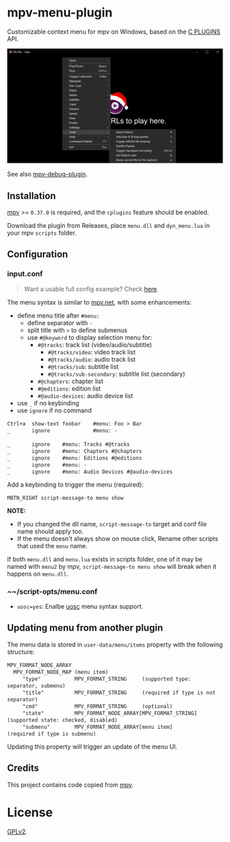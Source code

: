 # mpv-menu-plugin

Customizable context menu for mpv on Windows, based on the [C PLUGINS](https://mpv.io/manual/master/#c-plugins) API.

![screenshot](screenshot/menu.jpg)

See also [mpv-debug-plugin](https://github.com/tsl0922/mpv-debug-plugin).

## Installation

[mpv](https://mpv.io) >= `0.37.0` is required, and the `cplugins` feature should be enabled.

Download the plugin from Releases, place `menu.dll` and `dyn_menu.lua` in your mpv `scripts` folder.

## Configuration

### input.conf

> Want a usable full config example? Check [here](https://gist.github.com/tsl0922/8989aa32994b0448a2652ee260348a35).

The menu syntax is similar to [mpv.net](https://github.com/mpvnet-player/mpv.net), with some enhancements:

- define menu title after `#menu:`
  - define separator with `-`
  - split title with `>` to define submenus
  - use `#@keyword` to display selection menu for:
    - `#@tracks`: track list (video/audio/subtitle)
      - `#@tracks/video`: video track list
      - `#@tracks/audio`: audio track list
      - `#@tracks/sub`: subtitle list
      - `#@tracks/sub-secondary`: subtitle list (secondary)
    - `#@chapters`: chapter list
    - `#@editions`: edition list
    - `#@audio-devices`: audio device list
- use `_` if no keybinding
- use `ignore` if no command

```
Ctrl+a  show-text foobar    #menu: Foo > Bar
_       ignore              #menu: -

_       ignore    #menu: Tracks #@tracks
_       ignore    #menu: Chapters #@chapters
_       ignore    #menu: Editions #@editions
_       ignore    #menu: -
_       ignore    #menu: Audio Devices #@audio-devices
```

Add a keybinding to trigger the menu (required):

```
MBTN_RIGHT script-message-to menu show
```

**NOTE:**

- If you changed the dll name, `script-message-to` target and conf file name should apply too.
- If the menu doesn't always show on mouse click, Rename other scripts that used the `menu` name.

If both `menu.dll` and `menu.lua` exists in scripts folder, one of it may be named with `menu2` by mpv,
`script-message-to menu show` will break when it happens on `menu.dll`.

### ~~/script-opts/menu.conf

- `uosc=yes`: Enalbe [uosc](https://github.com/tomasklaen/uosc#syntax) menu syntax support.

## Updating menu from another plugin

The menu data is stored in `user-data/menu/items` property with the following structure:

```
MPV_FORMAT_NODE_ARRAY
  MPV_FORMAT_NODE_MAP (menu item)
     "type"           MPV_FORMAT_STRING     (supported type: separator, submenu)
     "title"          MPV_FORMAT_STRING     (required if type is not separator)
     "cmd"            MPV_FORMAT_STRING     (optional)
     "state"          MPV_FORMAT_NODE_ARRAY[MPV_FORMAT_STRING] (supported state: checked, disabled)
     "submenu"        MPV_FORMAT_NODE_ARRAY[menu item]         (required if type is submenu)
```

Updating this property will trigger an update of the menu UI.

## Credits

This project contains code copied from [mpv](https://github.com/mpv-player/mpv).

# License

[GPLv2](LICENSE.txt).
